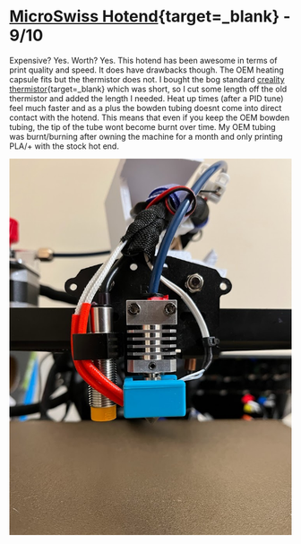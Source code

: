 # [MicroSwiss Hotend](https://store.micro-swiss.com/collections/all-metal-hotend-kits){target=_blank} \- 9/10

Expensive? Yes. Worth? Yes. This hotend has been awesome in terms of print quality and speed. It does have drawbacks though. The OEM heating capsule fits but the thermistor does not. I bought the bog standard [creality thermistor](https://www.microcenter.com/product/625641/Ender-3_Pro_Hotend_Thermistor){target=_blank} which was short, so I cut some length off the old thermistor and added the length I needed. Heat up times (after a PID tune) feel much faster and as a plus the bowden tubing doesnt come into direct contact with the hotend. This means that even if you keep the OEM bowden tubing, the tip of the tube wont become burnt over time. My OEM tubing was burnt/burning after owning the machine for a month and only printing PLA/+ with the stock hot end.

![MicroSwiss Hotend](assets/microswiss_hotend.jpg)